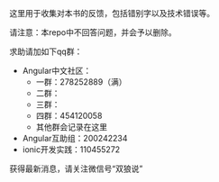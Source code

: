 这里用于收集对本书的反馈，包括错别字以及技术错误等。

请注意：本repo中不回答问题，并会予以删除。

求助请加如下qq群：

- Angular中文社区：
    - 一群：278252889（满）
    - 二群：
    - 三群：
    - 四群：454120058
    - 其他群会记录在这里
- Angular互助组：200242234
- ionic开发实践：110455272

获得最新消息，请关注微信号“双狼说”
